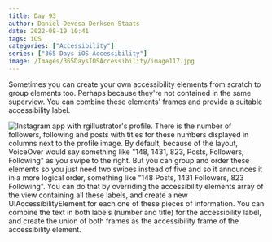 ```yaml
---
title: Day 93
author: Daniel Devesa Derksen-Staats
date: 2022-08-19 10:41
tags: iOS
categories: ["Accessibility"]
series: ["365 Days iOS Accessibility"]
image: /Images/365DaysIOSAccessibility/image117.jpg
---
```


Sometimes you can create your own accessibility elements from scratch to group elements too. Perhaps because they're not contained in the same superview. You can combine these elements' frames and provide a suitable accessibility label.

![Instagram app with rgillustrator's profile. There is the number of followers, following and posts with titles for these numbers displayed in columns next to the profile image. By default, because of the layout, VoiceOver would say something like "148, 1431, 823, Posts, Followers, Following" as you swipe to the right. But you can group and order these elements so you just need two swipes instead of five and so it announces it in a more logical order, something like "148 Posts, 1431 Followers, 823 Following". You can do that by overriding the accessibility elements array of the view containing all these labels, and create a new UIAccessibilityElement for each one of these pieces of information. You can combine the text in both labels (number and title) for the accessibility label, and create the union of both frames as the accessibility frame of the accessibility element.](/Images/365DaysIOSAccessibility/image117.jpg)

